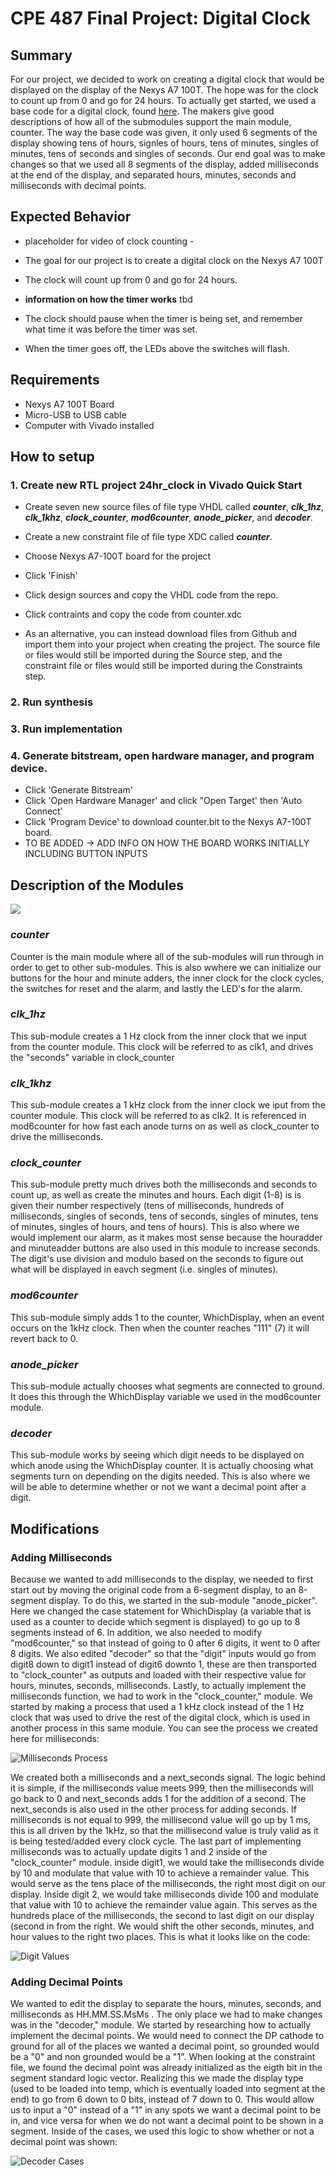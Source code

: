 # CPE 487 Final Project: Digital Clock
## Summary
For our project, we decided to work on creating a digital clock that would be displayed on the display of the Nexys A7 100T. The hope was for the clock to count up from 0 and go for 24 hours. To actually get started, we used a base code for 
a digital clock, found [here](https://www.instructables.com/Digital-Clock-in-VHDL/). The makers give good descriptions of how all of the submodules support the main module, counter. The way the base code was given, it only used 6 segments
of the display showing tens of hours, signles of hours, tens of minutes, singles of minutes, tens of seconds and singles of seconds. Our end goal was to make changes so that we used all 8 segments of the display, added milliseconds at the end of the display,
and separated hours, minutes, seconds and milliseconds with decimal points.

## Expected Behavior
- placeholder for video of clock counting -

- The goal for our project is to create a digital clock on the Nexys A7 100T
- The clock will count up from 0 and go for 24 hours.
- **information on how the timer works** tbd
- The clock should pause when the timer is being set, and remember what time it was before the timer was set.
- When the timer goes off, the LEDs above the switches will flash.

## Requirements
- Nexys A7 100T Board
- Micro-USB to USB cable
- Computer with Vivado installed

## How to setup
### 1. Create new RTL project 24hr_clock in Vivado Quick Start
- Create seven new source files of file type VHDL called ***counter***, ***clk_1hz***, ***clk_1khz***, ***clock_counter***, ***mod6counter***, ***anode_picker***, and ***decoder***.

- Create a new constraint file of file type XDC called ***counter***.
- Choose Nexys A7-100T board for the project
- Click 'Finish'
- Click design sources and copy the VHDL code from the repo.
- Click contraints and copy the code from counter.xdc
- As an alternative, you can instead download files from Github and import them into your project when creating the project. The source file or files would still be imported during the Source step, and the constraint file or files would still be imported during the Constraints step.

### 2. Run synthesis
### 3. Run implementation
### 4. Generate bitstream, open hardware manager, and program device.
- Click 'Generate Bitstream'
- Click 'Open Hardware Manager' and click "Open Target' then 'Auto Connect'
- Click 'Program Device' to download counter.bit to the Nexys A7-100T board.
- TO BE ADDED -> ADD INFO ON HOW THE BOARD WORKS INITIALLY INCLUDING BUTTON INPUTS


## Description of the Modules
![](https://content.instructables.com/F9P/ULZB/LDHE8OLN/F9PULZBLDHE8OLN.png?auto=webp&frame=1&width=1024&fit=bounds&md=MjAyMy0wMS0zMCAwNDo0ODo0OS4w)
### ***counter***
Counter is the main module where all of the sub-modules will run through in order to get to other sub-modules. This is also wwhere we can initialize our buttons for the hour and minute adders, the inner clock for the clock cycles, the switches for reset and the alarm, and lastly the LED's for the alarm.

### ***clk_1hz***
This sub-module creates a 1 Hz clock from the inner clock that we input from the counter module. This clock will be referred to as clk1, and drives the "seconds" variable in clock_counter

### ***clk_1khz***
This sub-module creates a 1 kHz clock from the inner clock we iput from the counter module. This clock will be referred to as clk2. It is referenced in mod6counter for how fast each anode turns on as well as clock_counter to drive the milliseconds.

### ***clock_counter***
This sub-module pretty much drives both the milliseconds and seconds to count up, as well as create the minutes and hours. Each digit (1-8) is is given their number respectively (tens of milliseconds, hundreds of milliseconds, singles of seconds, tens of seconds, singles of
minutes, tens of minutes, singles of hours, and tens of hours). This is also where we would implement our alarm, as it makes most sense because the houradder and minuteadder buttons are also used in this module to increase seconds. The digit's use division and modulo based on
the seconds to figure out what will be displayed in eavch segment (i.e. singles of minutes).

### ***mod6counter***
This sub-module simply adds 1 to the counter, WhichDisplay, when an event occurs on the 1kHz clock. Then when the counter reaches "111" (7) it will revert back to 0.

### ***anode_picker***
This sub-module actually chooses what segments are connected to ground. It does this through the WhichDisplay variable we used in the mod6counter module.

### ***decoder***
This sub-module works by seeing which digit needs to be displayed on which anode using the WhichDisplay counter. It is actually choosing what segments turn on depending on the digits needed. This is also where we will be able to determine whether or not we want a decimal point after a digit.

## Modifications
### Adding Milliseconds
Because we wanted to add milliseconds to the display, we needed to first start out by moving the original code from a 6-segment display, to an 8-segment display. To do this, we started in the sub-module "anode_picker". Here we changed the case statement for WhichDisplay (a variable that is used as a counter to decide which segment is displayed) to go up to 8 segments instead of 6. In addition, we also needed to 
modify "mod6counter," so that instead of going to 0 after 6 digits, it went to 0 after 8 digits. We also edited "decoder" so that the "digit" inputs would go from digit8 down to digit1 instead of digit6 downto 1, these are then transported to "clock_counter" as outputs and loaded with their respective value for hours, minutes, seconds, milliseconds. Lastly, to actually implement the milliseconds function, we had to work in the "clock_counter," module. We started by making a process that used a 1 kHz clock instead of the 1 Hz clock that was used to drive the rest of the digital clock, which is used in another process in this same module. You can see the process we created here for milliseconds:

![Milliseconds Process](https://github.com/cfoote5/CPE487_FinalProject/blob/main/Images/Screenshot%202024-12-15%20091829.png)

We created both a milliseconds and a next_seconds signal. The logic behind it is simple, if the milliseconds value meets 999, then the milliseconds will go back to 0 and next_seconds adds 1 for the addition of a second. The next_seconds is also used in the other process for adding seconds. If milliseconds is not equal to 999, the millisecond value will go up by 1 ms, this is all driven by the 1kHz, so that the millisecond value is truly valid as it is being tested/added every clock cycle. 
The last part of implementing milliseconds was to actually update digits 1 and 2 inside of the "clock_counter" module. inside digit1, we would take the milliseconds divide by 10 and modulate that value with 10 to achieve a remainder value. This would serve as the tens place of the milliseconds, the right most digit on our display. Inside digit 2, we would take milliseconds divide 100 and modulate that value with 10 to achieve the remainder value again. This serves as the hundreds place of the milliseconds, the second to last digit on our display (second in from the right. We would shift the other seconds, minutes, and hour values to the right two places. This is what it looks like on the code:

![Digit Values](https://github.com/cfoote5/CPE487_FinalProject/blob/main/Images/Screenshot%202024-12-15%20101411.png)

### Adding Decimal Points
We wanted to edit the display to separate the hours, minutes, seconds, and milliseconds as HH.MM.SS.MsMs . The only place we had to make changes was in the "decoder," module. We started by researching how to actually implement the decimal points. We would need to connect the DP cathode to ground for all of the places we wanted a decimal point, so grounded would be a "0" and non grounded would be a "1". 
When looking at the constraint file, we found the decimal point was already initialized as the eigth bit in the segment standard logic vector. Realizing this we made the display type (used to be loaded into temp, which is eventually loaded into segment at the end) to go from 6 down to 0 bits, instead of 7 down to 0. This would allow us to input a "0" instead of a "1" in any spots we want a decimal point to be in, and vice versa for when we do not want a decimal point to be shown in a segment. Inside of the cases, we used this logic to show whether or not a decimal point was shown:

![Decoder Cases](https://github.com/cfoote5/CPE487_FinalProject/blob/main/Images/Screenshot%202024-12-15%20103737.png)
